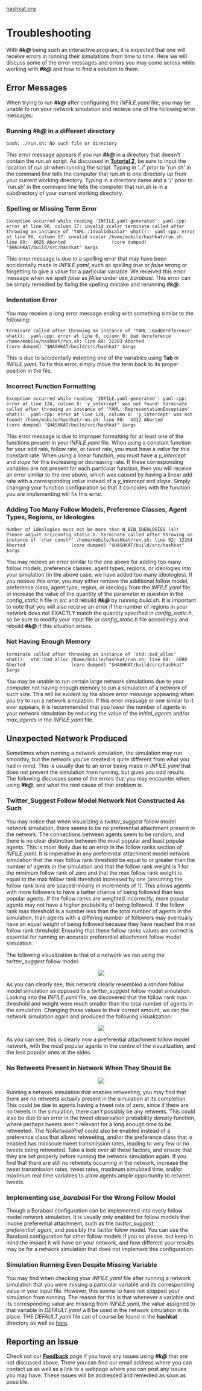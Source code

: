 [hashkat.org](http://hashkat.org)

# Troubleshooting

With ***#k@*** being such an interactive program, it is expected that one will receive errors in running their simulations from time to time. Here we will discuss some of the error messages and errors you may come across while working with ***#k@*** and how to find a solution to them.

## Error Messages

When trying to run ***#k@*** after configuring the *INFILE.yaml* file, you may be unable to run your network simulation and recieve one of the following error messages:

### Running ***#k@*** in a different directory

`bash: ./run.sh: No such file or directory`

This error message appears if you run ***#k@*** in a directory that doesn't contain the *run.sh* script. As discussed in [**Tutorial 2**](http://docs.hashkat.org/en/latest/tutorial02/), be sure to input the location of *run.sh* when running the script. Typing in '../' prior to 'run.sh' in the command line tells the computer that *run.sh* is one directory up from your current working directory. Typing in a directory name and a '/' prior to 'run.sh' in the command line tells the computer that *run.sh* is in a subdirectory of your current working directory.

### Spelling or Missing Term Error

`
Exception occurred while reading 'INFILE.yaml-generated': yaml-cpp: error at line 90, column 17: invalid scalar
terminate called after throwing an instance of 'YAML::InvalidScalar'
  what():  yaml-cpp: error at line 90, column 17: invalid scalar
/home/mobile/hashkat/run.sh: line 80:  4026 Aborted                 (core dumped) "$HASHKAT/build/src/hashkat" $args
`

This error message is due to a spelling error that may have been accidentally made in *INFILE.yaml*, such as spelling *true* or *false* wrong or forgetting to give a value for a particular variable. We received this error message when we spelt *false* as *fAlse* under *use_barabasi*. This error can be simply remedied by fixing the spelling mistake and rerunning ***#k@***.

### Indentation Error

You may receive a long error message ending with something similar to the following:

`
terminate called after throwing an instance of 'YAML::BadDereference'
  what():  yaml-cpp: error at line 0, column 0: bad dereference
/home/mobile/hashkat/run.sh: line 80: 22283 Aborted                 (core dumped) "$HASHKAT/build/src/hashkat" $args
`

This is due to accidentally indenting one of the variables using **Tab** in *INFILE.yaml*. To fix this error, simply move the term back to its proper position in the file.

### Incorrect Function Formatting

`
Exception occurred while reading 'INFILE.yaml-generated': yaml-cpp: error at line 124, column 8: 'y_intercept' was not found!
terminate called after throwing an instance of 'YAML::RepresentationException'
  what():  yaml-cpp: error at line 124, column 8: 'y_intercept' was not found!
/home/mobile/hashkat/run.sh: line 80:  4312 Aborted                 (core dumped) "$HASHKAT/build/src/hashkat" $args
`

This error message is due to improper formatting for at least one of the functions present in your *INFILE.yaml* file. When using a constant function for your add rate, follow rate, or tweet rate, you must have a *value* for this constant rate. When using a linear function, you must have a *y_intercept* and *slope* for this increasing or decreasing rate. If these corresponding variables are not present for each particular function, then you will receive an error similar to the one above, which was caused by having a linear add rate with a corresponding *value* instead of a *y_intercept* and *slope*. Simply changing your function configuration so that it coincides with the function you are implementing will fix this error.

### Adding Too Many Follow Models, Preference Classes, Agent Types, Regions, or Ideologies

`
Number of ideologies must not be more than N_BIN_IDEOLOGIES (4)! Please adjust src/config_static.h.
terminate called after throwing an instance of 'char const*'
/home/mobile/hashkat/run.sh: line 92: 12264 Aborted                 (core dumped) "$HASHKAT/build/src/hashkat" $args
`

You may recieve an error similar to the one above for adding too many follow models, preference classes, agent types, regions, or ideologies into your simulation (in the above case, we have added too many ideologies). If you recieve this error, you may either remove the additional follow model, preference class, agent type, region, or ideology from the *INFILE.yaml* file, or increase the value of the quantity of the parameter in question in the *config_static.h* file in *src* and rebuild ***#k@*** by running *build.sh*. It is important to note that you will also receive an error if the number of regions in your network does not EXACTLY match the quantity specified in *config_static.h*, so be sure to modify your input file or *config_static.h* file accordingly and rebuild ***#k@*** if this situation arises.

### Not Having Enough Memory

`
terminate called after throwing an instance of 'std::bad_alloc'
  what():  std::bad_alloc
/home/mobile/hashkat/run.sh: line 80:  6088 Aborted                 (core dumped) "$HASHKAT/build/src/hashkat" $args
`

You may be unable to run certain large network simulations due to your computer not having enough memory to run a simulation of a network of such size. This will be evident by the above error message appearing when you try to run a network simulation. If this error message or one similar to it ever appears, it is recommended that you lower the number of agents in your network simulation by reducing the value of the *initial_agents* and/or *max_agents* in the *INFILE.yaml* file.

## Unexpected Network Produced

Sometimes when running a network simulation, the simulation may run smoothly, but the network you've created is quite different from what you had in mind. This is usually due to an error being made in *INFILE.yaml* that does not prevent the simulation from running, but gives you odd results. The following discusses some of the errors that you may encounter when using ***#k@***, and what the root cause of that problem is.

### Twitter_Suggest Follow Model Network Not Constructed As Such

You may notice that when visualizing a *twitter_suggest* follow model network simulation, there seems to be no preferential attachment present in the network. The connections between agents seem to be random, and there is no clear distinction between the most popular and least popular agents. This is most likely due to an error in the follow ranks section of *INFILE.yaml*. It is imperative in any preferential attachment model network simulation that the max follow rank threshold be equal to or greater than the number of agents in the simulation and that the follow rank weight is 1 for the minimum follow rank of zero and that the max follow rank weight is equal to the max follow rank threshold increased by one (assuming the follow rank bins are spaced linearly in increments of 1). This allows agents with more followers to have a better chance of being followed than less popular agents. If the follow ranks are weighted incorrectly, more popular agents may not have a higher probability of being followed. If the follow rank max threshold is a number less than the total number of agents in the simulation, than agents with a differing number of followers may eventually have an equal weight of being followed because they have reached the max follow rank threshold. Ensuring that these follow ranks values are correct is essential for running an accurate preferential attachment follow model simulation.

The following visualization is that of a network we ran using the *twitter_suggest* follow model:

<center>
<img src='../img/troubleshooting/incorrect_twitter_suggest.png'>
</center>

As you can clearly see, this network clearly resembled a *random* follow model simulation as opposed to a *twitter_suggest* follow model simulation. Looking into the *INFILE.yaml* file, we discovered that the follow rank max threshold and weight were much smaller than the total number of agents in the simulation. Changing these values to their correct amount, we ran the network simulation again and produced the following visualization:

<center>
<img src='../img/troubleshooting/correct_twitter_suggest.png'>
</center>

As you can see, this is clearly now a preferential attachment follow model network, with the most popular agents in the centre of the visualization, and the less popular ones at the sides. 

### No Retweets Present in Network When They Should Be

<center>
<img src='../img/troubleshooting/no_retweets_present.png'>
</center>

Running a network simulation that enables retweeting, you may find that there are no retweets actually present in the simulation at its completion. This could be due to agents having a tweet rate of zero, since if there are no tweets in the simulation, there can't possibly be any retweets. This could also be due to an error in the tweet observation probability density function, where perhaps tweets aren't relevant for a long enough time to be retweeted. The *NoRetweetPref* could also be enabled instead of a preference class that allows retweeting, and/or the preference class that is enabled has miniscule tweet transmission rates, leading to very few or no tweets being retweeted. Take a look over all these factors, and ensure that they are set properly before running the network simulation again. If you find that there are still no retweets occurring in the network, increase the tweet transmission rates, tweet rates, maximum simulated time, and/or maximum real time variables to allow agents ample opportunity to retweet tweets. 

### Implementing *use_barabasi* For the Wrong Follow Model

Though a Barabasi configuration can be implemented into every follow model network simulation, it is usually only enabled for follow models that invoke preferential attachment, such as the *twitter_suggest*, *preferential_agent*, and possibly the *twitter* folow model. You can use the Barabasi configuration for other follow models if you so please, but keep in mind the impact it will have on your network, and how different your results may be for a network simulation that does not implement this configuration.

### Simulation Running Even Despite Missing Variable

You may find when checking your *INFILE.yaml* file after running a network simulation that you were missing a particular variable and its corresponding value in your input file. However, this seems to have not stopped your simulation from running. The reason for this is that whenever a variable and its corresponding value are missing from *INFILE.yaml*, the value assigned to that variable in *DEFAULT.yaml* will be used in the network simulation in its place. THE *DEFAULT.yaml* file can of course be found in the **hashkat** directory as well as [here](https://github.com/hashkat/hashkat/blob/master/DEFAULT.yaml).

## Reporting an Issue

Check out our [**Feedback**](http://docs.hashkat.org/en/latest/feedback/) page if you have any issues using ***#k@*** that are not discussed above. There you can find our email address where you can contact us as well as a link to a webpage where you can post any issues you may have. These issues will be addressed and remedied as soon as possible. 
